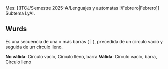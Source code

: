 Mes: [[ITCJ/Semestre 2025-A/Lenguajes y automatas I/Febrero|Febrero]]
Subtema LyAI.

## Wurds
Es una secuencia de una o más barras ( | ), precedida de un círculo vacío y seguida de un círculo lleno.

**No válida**: Circulo vacío, Circulo lleno, barra
**Válida**: Circulo vacío, barra, Circulo lleno